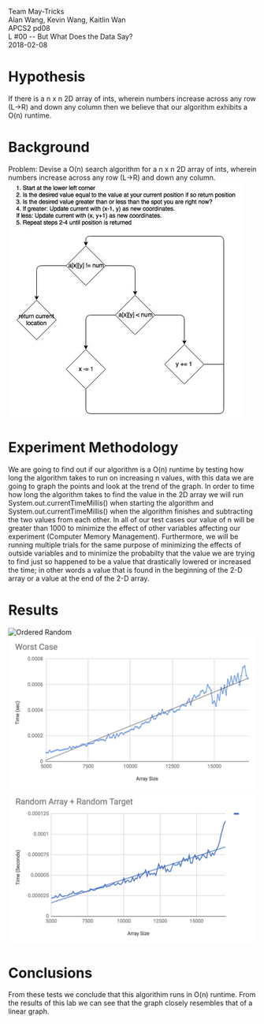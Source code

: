 Team May-Tricks                            
Alan Wang, Kevin Wang, Kaitlin Wan                        
APCS2 pd08                                                    
L #00 -- But What Does the Data Say?                                                  
2018-02-08                                                 

# Hypothesis
If there is a n x n 2D array of ints, wherein numbers increase across any row (L->R) and down any column then we believe that our algorithm exhibits a O(n) runtime. 
# Background
Problem: Devise a O(n) search algorithm for a n x n 2D array of ints, wherein numbers increase across any row (L->R) and down any column.
![Flow Chart & Procedure for Algorithim](https://github.com/KaitlinWan/May-Tricks/blob/master/Search2DArray.jpg)
# Experiment Methodology
We are going to find out if our algorithm is a O(n) runtime by testing how long the algorithm takes to run on increasing n values, with this data we are going to graph the points and look at the trend of the graph. In order to time how long the algorithm takes to find the value in the 2D array we will run System.out.currentTimeMillis() when starting the algorithm and System.out.currentTimeMillis() when the algorithm finishes and subtracting the two values from each other. In all of our test cases our value of n will be greater than 1000 to minimize the effect of other variables affecting our experiment (Computer Memory Management). Furthermore, we will be running multiple trials for the same purpose of minimizing the effects of outside variables and to minimize the probabilty that the value we are trying to find just so happened to be a value that drastically lowered or increased the time; in other words a value that is found in the beginning of the 2-D array or a value at the end of the 2-D array.
# Results

![Ordered Random](https://rgithub.com/KaitlinWan/May-Tricks/blob/master/Ordered%20Random.png)
![Worst Case](https://github.com/KaitlinWan/May-Tricks/blob/master/Worst%20Case.png)
![Ordered Target](https://github.com/KaitlinWan/May-Tricks/blob/master/Ordered%20Target.png)


# Conclusions
From these tests we conclude that this algorithim runs in O(n) runtime. From the results of this lab we can see that the graph closely resembles that of a linear graph. 
